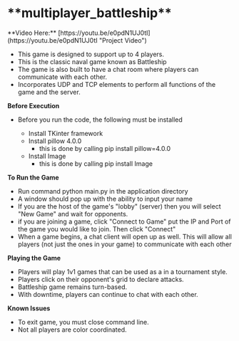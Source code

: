 <h1>
**multiplayer_battleship**
</h1>

<p>
**Video Here:** [https://youtu.be/e0pdN1UJ0tI](https://youtu.be/e0pdN1UJ0tI "Project Video")
</p>

- This game is designed to support up to 4 players. 
- This is the classic naval game known as Battleship
- The game is also built to have a chat room where players can communicate with each other. 
- Incorporates UDP and TCP elements to perform all functions of the game and the server. 

**Before Execution**

- Before you run the code, the following must be installed

	- Install TKinter framework
	- Install pillow 4.0.0 
		- this is done by calling pip install pillow=4.0.0
	- Install Image 
		- this is done by calling pip install Image

**To Run the Game**

- Run command python main.py in the application directory
- A window should pop up with the ability to input your name
- If you are the host of the game's "lobby" (server) then you will select "New Game" and wait for opponents. 
- if you are joining a game, click "Connect to Game" put the IP and Port of the game you would like to join. Then click "Connect"
- When a game begins, a chat client will open up as well. This will allow all players (not just the ones in your game) to communicate with each other


**Playing the Game**

- Players will play 1v1 games that can be used as a in a tournament style.
- Players click on their opponent's grid to declare attacks. 
- Battleship game remains turn-based.
- With downtime, players can continue to chat with each other. 


**Known Issues**


- To exit game, you must close command line. 
- Not all players are color coordinated.   
